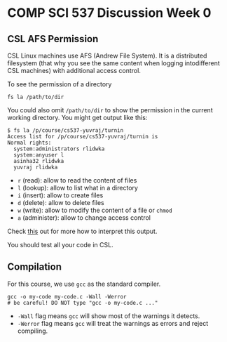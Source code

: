 # COMP SCI 537 Discussion Week 0


## CSL AFS Permission

CSL Linux machines use AFS (Andrew File System). It is a distributed filesystem (that why you see the same content when logging intodifferent CSL machines) with additional access control.

To see the permission of a directory

```shell
fs la /path/to/dir
```

You could also omit `/path/to/dir` to show the permission in the current working directory. You might get output like this:

```console
$ fs la /p/course/cs537-yuvraj/turnin
Access list for /p/course/cs537-yuvraj/turnin is
Normal rights:
  system:administrators rlidwka
  system:anyuser l
  asinha32 rlidwka
  yuvraj rlidwka
```

- `r` (read): allow to read the content of files
- `l` (lookup): allow to list what in a directory
- `i` (insert): allow to create files
- `d` (delete): allow to delete files
- `w` (write): allow to modify the content of a file or `chmod`
- `a` (administer): allow to change access control

Check [this](https://computing.cs.cmu.edu/help-support/afs-acls) out for more how to interpret this output.

You should test all your code in CSL.

## Compilation

For this course, we use `gcc` as the standard compiler.

```shell
gcc -o my-code my-code.c -Wall -Werror
# be careful! DO NOT type "gcc -o my-code.c ..."
```

- `-Wall` flag means `gcc` will show most of the warnings it detects.
-  `-Werror` flag means `gcc` will treat the warnings as errors and reject compiling.
